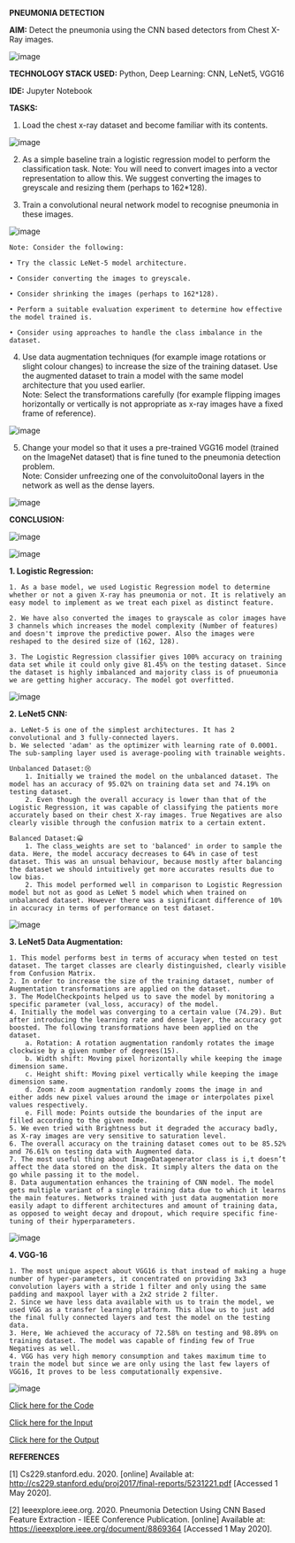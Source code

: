 **PNEUMONIA DETECTION**

**AIM:** Detect the pneumonia using the CNN based detectors from Chest X-Ray images.

![image](https://user-images.githubusercontent.com/38240162/87241592-ab486c00-c41c-11ea-86d9-8dea1dcb0b55.png)

**TECHNOLOGY STACK USED:** Python, Deep Learning: CNN, LeNet5, VGG16

**IDE:** Jupyter Notebook

**TASKS:**

1. Load the chest x-ray dataset and become familiar with its contents. 

![image](https://user-images.githubusercontent.com/38240162/87242256-e64d9e00-c422-11ea-9dc2-e165f3c4edf0.png)

2. As a simple baseline train a logistic regression model to perform the classification task.
    Note: You will need to convert images into a vector representation to allow this. We suggest converting the images to greyscale and resizing them (perhaps to 162*128).

3. Train a convolutional neural network model to recognise pneumonia in these images.

![image](https://user-images.githubusercontent.com/38240162/87241701-aa640a00-c41d-11ea-90b8-a7878e0d4699.png)

    Note: Consider the following:
    
    • Try the classic LeNet-5 model architecture.
    
    • Consider converting the images to greyscale.
    
    • Consider shrinking the images (perhaps to 162*128).
    
    • Perform a suitable evaluation experiment to determine how effective the model trained is.
    
    • Consider using approaches to handle the class imbalance in the dataset.

4. Use data augmentation techniques (for example image rotations or slight colour changes) to increase the size of the training dataset. Use the augmented dataset to train a model with the same model architecture that you used earlier.    
    Note: Select the transformations carefully (for example flipping images horizontally or vertically is not appropriate as x-ray images have a fixed frame of reference).

![image](https://user-images.githubusercontent.com/38240162/87242043-02504000-c421-11ea-9a8a-c63700907957.png)


5. Change your model so that it uses a pre-trained VGG16 model (trained on the ImageNet dataset) that is fine tuned to the pneumonia detection problem.  
    Note: Consider unfreezing one of the convoluito0onal layers in the network as well as the dense layers.
    
 ![image](https://user-images.githubusercontent.com/38240162/87242180-51e33b80-c422-11ea-9181-e9f4de497ac6.png)
    
    
**CONCLUSION:**    

![image](https://user-images.githubusercontent.com/38240162/87241639-05493180-c41d-11ea-8bbf-54f3ad1a88e3.png)

    
![image](https://user-images.githubusercontent.com/38240162/87241650-1d20b580-c41d-11ea-9d4b-11751ce3db96.png)

**1. Logistic Regression:**

    1. As a base model, we used Logistic Regression model to determine whether or not a given X-ray has pneumonia or not. It is relatively an easy model to implement as we treat each pixel as distinct feature.

    2. We have also converted the images to grayscale as color images have 3 channels which increases the model complexity (Number of features) and doesn't improve the predictive power. Also the images were reshaped to the desired size of (162, 128).

    3. The Logistic Regression classifier gives 100% accuracy on training data set while it could only give 81.45% on the testing dataset. Since the dataset is highly imbalanced and majority class is of pnueumonia we are getting higher accuracy. The model got overfitted.
    
![image](https://user-images.githubusercontent.com/38240162/87241686-8274a680-c41d-11ea-9a3e-eadc67165998.png)

    
**2. LeNet5 CNN:**

    a. LeNet-5 is one of the simplest architectures. It has 2 convolutional and 3 fully-connected layers.
    b. We selected 'adam' as the optimizer with learning rate of 0.0001. The sub-sampling layer used is average-pooling with trainable weights.
    
    Unbalanced Dataset:😢
        1. Initially we trained the model on the unbalanced dataset. The model has an accuracy of 95.02% on training data set and 74.19% on testing dataset.
        2. Even though the overall accuracy is lower than that of the Logistic Regression, it was capable of classifying the patients more accurately based on their chest X-ray images. True Negatives are also clearly visible through the confusion matrix to a certain extent.

    Balanced Dataset:😀
        1. The class_weights are set to 'balanced' in order to sample the data. Here, the model accuracy decreases to 64% in case of test dataset. This was an unsual behaviour, because mostly after balancing the dataset we should intuitively get more accurates results due to low bias.
        2. This model performed well in comparison to Logistic Regression model but not as good as LeNet 5 model which when trained on unbalanced dataset. However there was a significant difference of 10% in accuracy in terms of performance on test dataset.

![image](https://user-images.githubusercontent.com/38240162/87241710-ba7be980-c41d-11ea-83f2-f240bde4b6ca.png)

    
    
**3. LeNet5 Data Augmentation:**

    1. This model performs best in terms of accuracy when tested on test dataset. The target classes are clearly distinguished, clearly visible from Confusion Matrix.
    2. In order to increase the size of the training dataset, number of Augmentation transformations are applied on the dataset.
    3. The ModelCheckpoints helped us to save the model by monitoring a specific parameter (val_loss, accuracy) of the model.
    4. Initially the model was converging to a certain value (74.29). But after introducing the learning rate and dense layer, the accuracy got boosted. The following transformations have been applied on the dataset.
        a. Rotation: A rotation augmentation randomly rotates the image clockwise by a given number of degrees(15).
        b. Width shift: Moving pixel horizontally while keeping the image dimension same.
        c. Height shift: Moving pixel vertically while keeping the image dimension same.
        d. Zoom: A zoom augmentation randomly zooms the image in and either adds new pixel values around the image or interpolates pixel values respectively.
        e. Fill mode: Points outside the boundaries of the input are filled according to the given mode.
    5. We even tried with Brightness but it degraded the accuracy badly, as X-ray images are very sensitive to saturation level.
    6. The overall accuracy on the training dataset comes out to be 85.52% and 76.61% on testing data with Augmented data.
    7. The most useful thing about ImageDatagenerator class is i,t doesn’t affect the data stored on the disk. It simply alters the data on the go while passing it to the model.
    8. Data augumentation enhances the training of CNN model. The model gets multiple variant of a single training data due to which it learns the main features. Networks trained with just data augmentation more easily adapt to different architectures and amount of training data, as opposed to weight decay and dropout, which require specific fine-tuning of their hyperparameters.

![image](https://user-images.githubusercontent.com/38240162/87242055-1c8a1e00-c421-11ea-88b6-2d1caa211bf5.png)

**4. VGG-16**

    1. The most unique aspect about VGG16 is that instead of making a huge number of hyper-parameters, it concentrated on providing 3x3 convolution layers with a stride 1 filter and only using the same padding and maxpool layer with a 2x2 stride 2 filter.
    2. Since we have less data available with us to train the model, we used VGG as a transfer learning platform. This allow us to just add the final fully connected layers and test the model on the testing data.
    3. Here, We achieved the accuracy of 72.58% on testing and 98.89% on training dataset. The model was capable of finding few of True Negatives as well.
    4. VGG has very high memory consumption and takes maximum time to train the model but since we are only using the last few layers of VGG16, It proves to be less computationally expensive.

![image](https://user-images.githubusercontent.com/38240162/87242194-658ea200-c422-11ea-8d2c-cdb2116db195.png)


[Click here for the Code](https://github.com/ktyagi12/Projects/new/master/PneumoniaDetection/code)

[Click here for the Input](https://github.com/ktyagi12/Projects/new/master/PneumoniaDetection/input)

[Click here for the Output](https://github.com/ktyagi12/Projects/new/master/PneumoniaDetection/output)


**REFERENCES**

[1] Cs229.stanford.edu. 2020. [online] Available at: http://cs229.stanford.edu/proj2017/final-reports/5231221.pdf [Accessed 1 May 2020].

[2] Ieeexplore.ieee.org. 2020. Pneumonia Detection Using CNN Based Feature Extraction - IEEE Conference Publication. [online] Available at: https://ieeexplore.ieee.org/document/8869364 [Accessed 1 May 2020].
